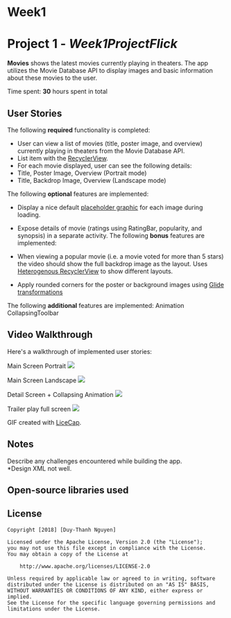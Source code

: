# Week1
# Project 1 - *Week1ProjectFlick*

**Movies** shows the latest movies currently playing in theaters. The app utilizes the Movie Database API to display images and basic information about these movies to the user.

Time spent: **30** hours spent in total

## User Stories

The following **required** functionality is completed:

*  User can view a list of movies (title, poster image, and overview) currently playing in theaters from the Movie Database API.
*  List item with the [RecyclerView](https://guides.codepath.com/android/Using-the-RecyclerView).
*  For each movie displayed, user can see the following details:
*  Title, Poster Image, Overview (Portrait mode)
*  Title, Backdrop Image, Overview (Landscape mode)

The following **optional** features are implemented:

*  Display a nice default [placeholder graphic](https://guides.codepath.com/android/Displaying-Images-with-the-Glide-Library) for each image during loading.
* Expose details of movie (ratings using RatingBar, popularity, and synopsis) in a separate activity.
The following **bonus** features are implemented:

*  When viewing a popular movie (i.e. a movie voted for more than 5 stars) the video should show the full backdrop image as the layout.  Uses [Heterogenous RecyclerView](http://guides.codepath.com/android/Heterogenous-Layouts-inside-RecyclerView) to show different layouts.
*  Apply rounded corners for the poster or background images using [Glide transformations](https://bumptech.github.io/glide/doc/transformations.html)

The following **additional** features are implemented:
Animation CollapsingToolbar

## Video Walkthrough

Here's a walkthrough of implemented user stories:

Main Screen Portrait
<img src = "https://github.com/thanhnguyenduy2304/Week1Flick/blob/master/assets/mainscreenportrait.gif"></img>

Main Screen Landscape
<img src = "https://github.com/thanhnguyenduy2304/Week1Flick/blob/master/assets/mainscreenlandscape.gif"></img>

Detail Screen + Collapsing Animation
<img src = "https://github.com/thanhnguyenduy2304/Week1Flick/blob/master/assets/animationaCollapsing.gif"></img>

Trailer play full screen 
<img src = "https://github.com/thanhnguyenduy2304/Week1Flick/blob/master/assets/youtubeplayfullscreen.gif"></img>


GIF created with [LiceCap](http://www.cockos.com/licecap/).

## Notes

Describe any challenges encountered while building the app.<br />
*Design XML not well.

## Open-source libraries used


## License

    Copyright [2018] [Duy-Thanh Nguyen]

    Licensed under the Apache License, Version 2.0 (the "License");
    you may not use this file except in compliance with the License.
    You may obtain a copy of the License at

        http://www.apache.org/licenses/LICENSE-2.0

    Unless required by applicable law or agreed to in writing, software
    distributed under the License is distributed on an "AS IS" BASIS,
    WITHOUT WARRANTIES OR CONDITIONS OF ANY KIND, either express or implied.
    See the License for the specific language governing permissions and
    limitations under the License.
